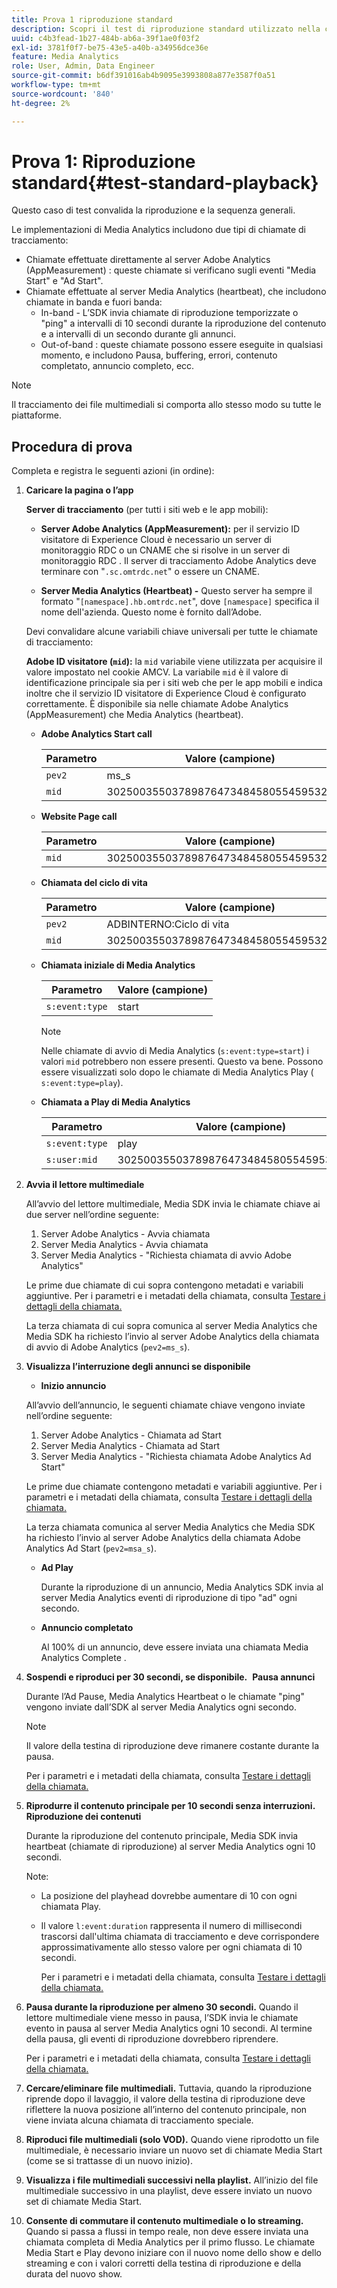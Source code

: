 ```yaml
---
title: Prova 1 riproduzione standard
description: Scopri il test di riproduzione standard utilizzato nella convalida.
uuid: c4b3fead-1b27-484b-ab6a-39f1ae0f03f2
exl-id: 3781f0f7-be75-43e5-a40b-a34956dce36e
feature: Media Analytics
role: User, Admin, Data Engineer
source-git-commit: b6df391016ab4b9095e3993808a877e3587f0a51
workflow-type: tm+mt
source-wordcount: '840'
ht-degree: 2%

---
```


# Prova 1: Riproduzione standard{#test-standard-playback}

Questo caso di test convalida la riproduzione e la sequenza generali.

Le implementazioni di Media Analytics includono due tipi di chiamate di tracciamento:
* Chiamate effettuate direttamente al server Adobe Analytics (AppMeasurement) : queste chiamate si verificano sugli eventi &quot;Media Start&quot; e &quot;Ad Start&quot;.
* Chiamate effettuate al server Media Analytics (heartbeat), che includono chiamate in banda e fuori banda:
   * In-band - L’SDK invia chiamate di riproduzione temporizzate o &quot;ping&quot; a intervalli di 10 secondi durante la riproduzione del contenuto e a intervalli di un secondo durante gli annunci.
   * Out-of-band : queste chiamate possono essere eseguite in qualsiasi momento, e includono Pausa, buffering, errori, contenuto completato, annuncio completo, ecc.

>[!NOTE]
>Il tracciamento dei file multimediali si comporta allo stesso modo su tutte le piattaforme.

## Procedura di prova

Completa e registra le seguenti azioni (in ordine):

1. **Caricare la pagina o l’app**

   **Server di tracciamento**  (per tutti i siti web e le app mobili):

   * **Server Adobe Analytics (AppMeasurement):** per il servizio ID visitatore di Experience Cloud è necessario un server di monitoraggio RDC o un CNAME che si risolve in un server di monitoraggio RDC . Il server di tracciamento Adobe Analytics deve terminare con &quot;`.sc.omtrdc.net`&quot; o essere un CNAME.

   * **Server Media Analytics (Heartbeat) -** Questo server ha sempre il formato &quot;`[namespace].hb.omtrdc.net`&quot;, dove  `[namespace]` specifica il nome dell&#39;azienda. Questo nome è fornito dall’Adobe.

   Devi convalidare alcune variabili chiave universali per tutte le chiamate di tracciamento:

   **Adobe ID visitatore (`mid`):** la  `mid` variabile viene utilizzata per acquisire il valore impostato nel cookie AMCV. La variabile `mid` è il valore di identificazione principale sia per i siti web che per le app mobili e indica inoltre che il servizio ID visitatore di Experience Cloud è configurato correttamente. È disponibile sia nelle chiamate Adobe Analytics (AppMeasurement) che Media Analytics (heartbeat).

   * **Adobe Analytics Start call**

      | Parametro | Valore (campione) |
      |---|---|
      | `pev2` | ms_s |
      | `mid` | 30250035503789876473484580554595324209 |

   * **Website Page call**

      | Parametro | Valore (campione) |
      |---|---|
      | `mid` | 30250035503789876473484580554595324209 |

   * **Chiamata del ciclo di vita**

      | Parametro | Valore (campione) |
      |---|---|
      | `pev2` | ADBINTERNO:Ciclo di vita |
      | `mid` | 30250035503789876473484580554595324209 |

   * **Chiamata iniziale di Media Analytics**

      | Parametro | Valore (campione) |
      |---|---|
      | `s:event:type` | start |

      >[!NOTE]
      >
      >Nelle chiamate di avvio di Media Analytics (`s:event:type=start`) i valori `mid` potrebbero non essere presenti. Questo va bene. Possono essere visualizzati solo dopo le chiamate di Media Analytics Play ( `s:event:type=play`).

   * **Chiamata a Play di Media Analytics**

      | Parametro | Valore (campione) |
      |---|---|
      | `s:event:type` | play |
      | `s:user:mid` | 30250035503789876473484580554595324209 |


1. **Avvia il lettore multimediale**

   All’avvio del lettore multimediale, Media SDK invia le chiamate chiave ai due server nell’ordine seguente:

   1. Server Adobe Analytics - Avvia chiamata
   1. Server Media Analytics - Avvia chiamata
   1. Server Media Analytics - &quot;Richiesta chiamata di avvio Adobe Analytics&quot;

   Le prime due chiamate di cui sopra contengono metadati e variabili aggiuntive. Per i parametri e i metadati della chiamata, consulta [Testare i dettagli della chiamata.](/help/sdk-implement/validation/test-call-details.md#start-the-media-player)

   La terza chiamata di cui sopra comunica al server Media Analytics che Media SDK ha richiesto l’invio al server Adobe Analytics della chiamata di avvio di Adobe Analytics (`pev2=ms_s`).

1. **Visualizza l’interruzione degli annunci se disponibile**

   * **Inizio annuncio**

   All’avvio dell’annuncio, le seguenti chiamate chiave vengono inviate nell’ordine seguente:

   1. Server Adobe Analytics - Chiamata ad Start
   1. Server Media Analytics - Chiamata ad Start
   1. Server Media Analytics - &quot;Richiesta chiamata Adobe Analytics Ad Start&quot;

   Le prime due chiamate contengono metadati e variabili aggiuntive. Per i parametri e i metadati della chiamata, consulta [Testare i dettagli della chiamata.](/help/sdk-implement/validation/test-call-details.md#view-ad-playback)

   La terza chiamata comunica al server Media Analytics che Media SDK ha richiesto l’invio al server Adobe Analytics della chiamata Adobe Analytics Ad Start (`pev2=msa_s`).

   * **Ad Play**

      Durante la riproduzione di un annuncio, Media Analytics SDK invia al server Media Analytics eventi di riproduzione di tipo &quot;ad&quot; ogni secondo.

   * **Annuncio completato**

      Al 100% di un annuncio, deve essere inviata una chiamata Media Analytics Complete .



1. **Sospendi e riproduci per 30 secondi, se disponibile.**   **Pausa annunci**

   Durante l’Ad Pause, Media Analytics Heartbeat o le chiamate &quot;ping&quot; vengono inviate dall’SDK al server Media Analytics ogni secondo.

   >[!NOTE]
   >
   >Il valore della testina di riproduzione deve rimanere costante durante la pausa.

   Per i parametri e i metadati della chiamata, consulta [Testare i dettagli della chiamata.](/help/sdk-implement/validation/test-call-details.md#ma-ad-pause-call)

1. **Riprodurre il contenuto principale per 10 secondi senza interruzioni.**   **Riproduzione dei contenuti**

   Durante la riproduzione del contenuto principale, Media SDK invia heartbeat (chiamate di riproduzione) al server Media Analytics ogni 10 secondi.

   Note:

   * La posizione del playhead dovrebbe aumentare di 10 con ogni chiamata Play.
   * Il valore `l:event:duration` rappresenta il numero di millisecondi trascorsi dall&#39;ultima chiamata di tracciamento e deve corrispondere approssimativamente allo stesso valore per ogni chiamata di 10 secondi.

      Per i parametri e i metadati della chiamata, consulta [Testare i dettagli della chiamata.](/help/sdk-implement/validation/test-call-details.md#play-main-content)

1. **Pausa durante la riproduzione per almeno 30 secondi.** Quando il lettore multimediale viene messo in pausa, l’SDK invia le chiamate evento in pausa al server Media Analytics ogni 10 secondi. Al termine della pausa, gli eventi di riproduzione dovrebbero riprendere.

   Per i parametri e i metadati della chiamata, consulta [Testare i dettagli della chiamata.](/help/sdk-implement/validation/test-call-details.md#pause-main-content)

1. **Cercare/eliminare file multimediali.** Tuttavia, quando la riproduzione riprende dopo il lavaggio, il valore della testina di riproduzione deve riflettere la nuova posizione all’interno del contenuto principale, non viene inviata alcuna chiamata di tracciamento speciale.

1. **Riproduci file multimediali (solo VOD).** Quando viene riprodotto un file multimediale, è necessario inviare un nuovo set di chiamate Media Start (come se si trattasse di un nuovo inizio).

1. **Visualizza i file multimediali successivi nella playlist.** All’inizio del file multimediale successivo in una playlist, deve essere inviato un nuovo set di chiamate Media Start.

1. **Consente di commutare il contenuto multimediale o lo streaming.** Quando si passa a flussi in tempo reale, non deve essere inviata una chiamata completa di Media Analytics per il primo flusso. Le chiamate Media Start e Play devono iniziare con il nuovo nome dello show e dello streaming e con i valori corretti della testina di riproduzione e della durata del nuovo show.
